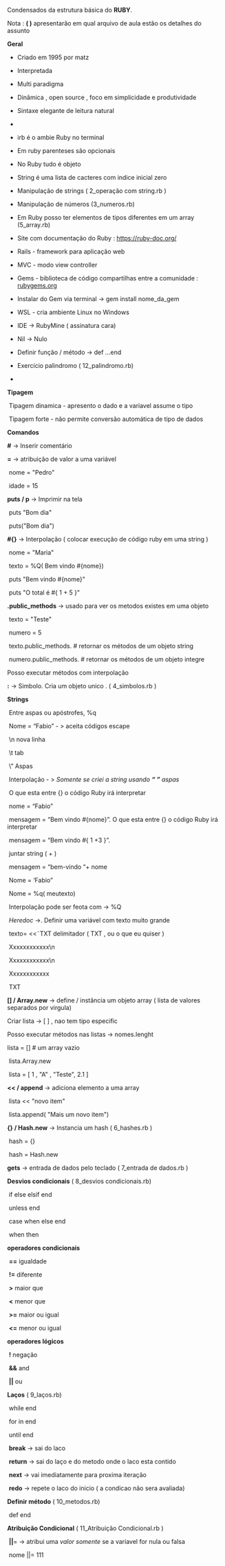Condensados da estrutura básica do **RUBY**.

Nota : **( )** apresentarão em qual arquivo de aula  estão os detalhes do assunto 



**Geral** 

- Criado em 1995 por matz

- Interpretada

- Multi paradigma

- Dinâmica , open source , foco em simplicidade e produtividade

- Sintaxe elegante de leitura natural

- 

- irb é o ambie Ruby no terminal

- Em ruby parenteses são opcionais 

- No Ruby tudo é objeto

- String é uma lista de cacteres com indice inicial zero

- Manipulação de strings  ( 2_operação com string.rb )

- Manipulação de números (3_numeros.rb)

- Em Ruby posso ter elementos de tipos diferentes em um array (5_array.rb)

- Site com documentação do Ruby :   https://ruby-doc.org/

- Rails - framework para aplicação web

- MVC - modo view controller 

- Gems - biblioteca de código compartilhas entre a comunidade :  [rubygems.org](http://rubygems.org)

- Instalar do Gem via terminal -> gem install nome_da_gem

- WSL - cria ambiente Linux no Windows

- IDE -> RubyMine ( assinatura cara)

- Nil -> Nulo

- Definir função / método -> def ...end

- Exercício palindromo ( 12_palindromo.rb)

- 

  

**Tipagem**

​	Tipagem dinamica - apresento o dado e a variavel assume o tipo

​	Tipagem forte - não permite conversão automática de tipo de dados



**Comandos** 

**#**  -> Inserir comentário

**=**  -> atribuição de valor a uma variável

​	nome = "Pedro" 

​	idade = 15

**puts / p** -> Imprimir na tela

​	puts "Bom dia" 

​	puts("Bom dia")

**#{}**  -> Interpolação ( colocar execução de código ruby em uma string )

​	nome = "Maria" 

​	texto = %Q( Bem vindo #{nome}) 

​	puts "Bem vindo #{nome}"

​	puts "O total é #{ 1 + 5 }"

**.public_methods** -> usado para ver os metodos existes em uma objeto 

​	texto = "Teste"

​	numero = 5

​	texto.public_methods. # retornar os métodos de um objeto string

​	numero.public_methods. # retornar os métodos de um objeto integre

Posso executar métodos com interpolação 

**:**  -> Simbolo. Cria um objeto unico . ( 4_simbolos.rb )

**Strings**

​	Entre aspas ou apóstrofes, %q

​	Nome = “Fabio” - > aceita códigos escape 

​		\n  nova linha

​		\t  tab

​		\”  Aspas 



​	Interpolação - > *Somente se criei a string usando **“ ”*** *aspas*

​				O que esta entre {} o código Ruby irá interpretar

​        nome = “Fabio”

​		mensagem = “Bem vindo #{nome}”.  O que esta entre {} o código Ruby irá interpretar

​		mensagem = “Bem vindo #{ 1 +3 }”. 

​		juntar string ( + ) 

​		mensagem = “bem-vindo “+ nome 

​		Nome = ‘Fabio”

​		Nome = %q( meutexto) 

​		Interpolação pode ser feota com -> %Q



​	*Heredoc* ->. Definir uma variável com texto muito grande 

​		texto= <<˜TXT        delimitador ( TXT , ou o que eu quiser ) 

​			Xxxxxxxxxxxx\n

​			Xxxxxxxxxxxx\n

​			Xxxxxxxxxxxx

​		TXT 



**[]  /  Array.new**  -> define / instância um objeto array ( lista de valores separados por virgula)

Criar lista -> [ ] , nao tem tipo especific

Posso executar métodos nas listas -> nomes.lenght	

lista = []   # um array vazio

​	lista.Array.new

​	lista = [ 1 , "A" , "Teste", 2.1 ]

**<< / append**  -> adiciona elemento a uma array

​	lista << "novo item"

​	lista.append( "Mais um novo item")



**{} / Hash.new**  -> Instancia um hash ( 6_hashes.rb )

​	hash = {}

​	hash = Hash.new



**gets** -> entrada de dados pelo teclado ( 7_entrada de dados.rb )

**Desvios condicionais** ( 8_desvios condicionais.rb)

​	if else elsif end

​	unless end

​	case when else end

​    when   then 

**operadores condicionais** 

​	**==**  igualdade

​	**!=**  diferente

​	**\>**  maior que 

​	**\<** menor que

​	**\>=** maior ou igual

​	**<=** menor ou igual



**operadores lógicos**

​	**!** negação

​	**&&** and

​	**||** ou



**Laços** ( 9_laços.rb)

​	while end

​	for in end

​	until end

​	**break**   -> sai do laco

​	**return**  -> sai do laço e do metodo onde o laco esta contido

​	**next**    -> vai imediatamente para proxima iteração

​	**redo**    -> repete o laco do inicio ( a condicao não sera avaliada)



**Definir método** ( 10_metodos.rb)

​	def end



**Atribuição Condicional** ( 11_Atribuição Condicional.rb )

​	**\||**=  -> atribui uma *valor somente* se a variavel for nula ou falsa

​	nome ||= 111



